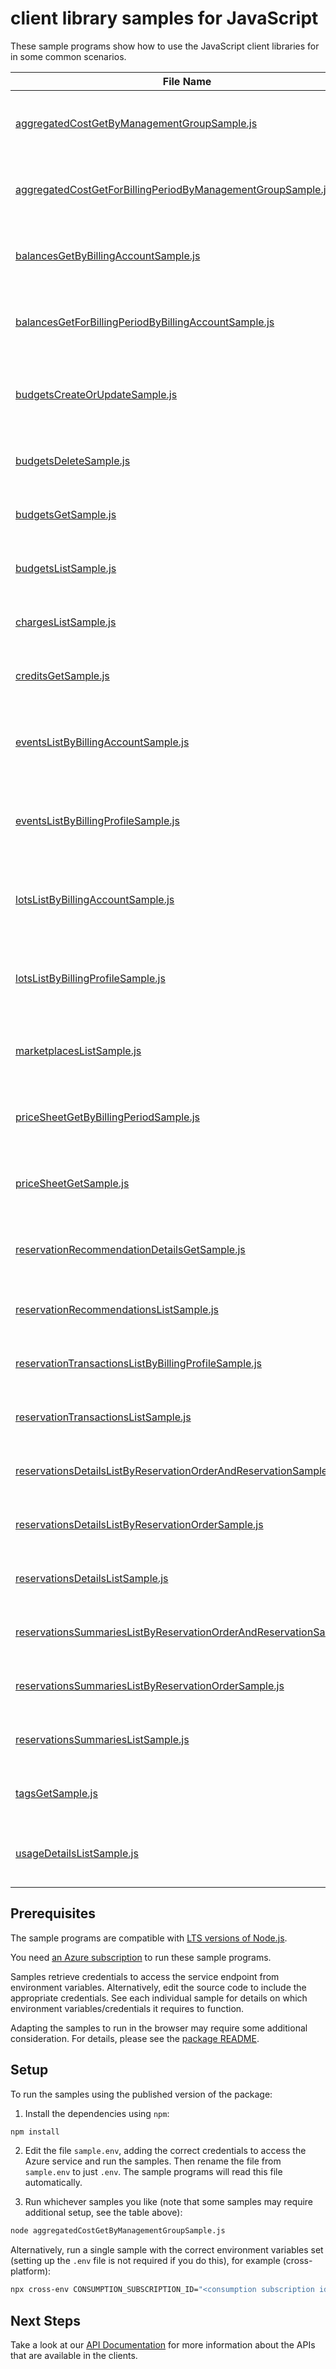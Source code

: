 # client library samples for JavaScript

These sample programs show how to use the JavaScript client libraries for in some common scenarios.

| **File Name**                                                                                                                         | **Description**                                                                                                                                                                                                                                                                                                                                                          |
| ------------------------------------------------------------------------------------------------------------------------------------- | ------------------------------------------------------------------------------------------------------------------------------------------------------------------------------------------------------------------------------------------------------------------------------------------------------------------------------------------------------------------------ |
| [aggregatedCostGetByManagementGroupSample.js][aggregatedcostgetbymanagementgroupsample]                                               | Provides the aggregate cost of a management group and all child management groups by current billing period. x-ms-original-file: specification/consumption/resource-manager/Microsoft.Consumption/stable/2021-10-01/examples/AggregatedCostByManagementGroup.json                                                                                                        |
| [aggregatedCostGetForBillingPeriodByManagementGroupSample.js][aggregatedcostgetforbillingperiodbymanagementgroupsample]               | Provides the aggregate cost of a management group and all child management groups by specified billing period x-ms-original-file: specification/consumption/resource-manager/Microsoft.Consumption/stable/2021-10-01/examples/AggregatedCostForBillingPeriodByManagementGroup.json                                                                                       |
| [balancesGetByBillingAccountSample.js][balancesgetbybillingaccountsample]                                                             | Gets the balances for a scope by billingAccountId. Balances are available via this API only for May 1, 2014 or later. x-ms-original-file: specification/consumption/resource-manager/Microsoft.Consumption/stable/2021-10-01/examples/BalancesByBillingAccount.json                                                                                                      |
| [balancesGetForBillingPeriodByBillingAccountSample.js][balancesgetforbillingperiodbybillingaccountsample]                             | Gets the balances for a scope by billing period and billingAccountId. Balances are available via this API only for May 1, 2014 or later. x-ms-original-file: specification/consumption/resource-manager/Microsoft.Consumption/stable/2021-10-01/examples/BalancesByBillingAccountForBillingPeriod.json                                                                   |
| [budgetsCreateOrUpdateSample.js][budgetscreateorupdatesample]                                                                         | The operation to create or update a budget. You can optionally provide an eTag if desired as a form of concurrency control. To obtain the latest eTag for a given budget, perform a get operation prior to your put operation. x-ms-original-file: specification/consumption/resource-manager/Microsoft.Consumption/stable/2021-10-01/examples/CreateOrUpdateBudget.json |
| [budgetsDeleteSample.js][budgetsdeletesample]                                                                                         | The operation to delete a budget. x-ms-original-file: specification/consumption/resource-manager/Microsoft.Consumption/stable/2021-10-01/examples/DeleteBudget.json                                                                                                                                                                                                      |
| [budgetsGetSample.js][budgetsgetsample]                                                                                               | Gets the budget for the scope by budget name. x-ms-original-file: specification/consumption/resource-manager/Microsoft.Consumption/stable/2021-10-01/examples/Budget.json                                                                                                                                                                                                |
| [budgetsListSample.js][budgetslistsample]                                                                                             | Lists all budgets for the defined scope. x-ms-original-file: specification/consumption/resource-manager/Microsoft.Consumption/stable/2021-10-01/examples/BudgetsList.json                                                                                                                                                                                                |
| [chargesListSample.js][chargeslistsample]                                                                                             | Lists the charges based for the defined scope. x-ms-original-file: specification/consumption/resource-manager/Microsoft.Consumption/stable/2021-10-01/examples/ChargesForBillingPeriodByDepartment.json                                                                                                                                                                  |
| [creditsGetSample.js][creditsgetsample]                                                                                               | The credit summary by billingAccountId and billingProfileId. x-ms-original-file: specification/consumption/resource-manager/Microsoft.Consumption/stable/2021-10-01/examples/CreditSummaryByBillingProfile.json                                                                                                                                                          |
| [eventsListByBillingAccountSample.js][eventslistbybillingaccountsample]                                                               | Lists the events that decrements Azure credits or Microsoft Azure consumption commitment for a billing account or a billing profile for a given start and end date. x-ms-original-file: specification/consumption/resource-manager/Microsoft.Consumption/stable/2021-10-01/examples/EventsGetByBillingAccount.json                                                       |
| [eventsListByBillingProfileSample.js][eventslistbybillingprofilesample]                                                               | Lists the events that decrements Azure credits or Microsoft Azure consumption commitment for a billing account or a billing profile for a given start and end date. x-ms-original-file: specification/consumption/resource-manager/Microsoft.Consumption/stable/2021-10-01/examples/EventsListByBillingProfile.json                                                      |
| [lotsListByBillingAccountSample.js][lotslistbybillingaccountsample]                                                                   | Lists all Azure credits and Microsoft Azure consumption commitments for a billing account or a billing profile. Microsoft Azure consumption commitments are only supported for the billing account scope. x-ms-original-file: specification/consumption/resource-manager/Microsoft.Consumption/stable/2021-10-01/examples/LotsListByBillingAccount.json                  |
| [lotsListByBillingProfileSample.js][lotslistbybillingprofilesample]                                                                   | Lists all Azure credits and Microsoft Azure consumption commitments for a billing account or a billing profile. Microsoft Azure consumption commitments are only supported for the billing account scope. x-ms-original-file: specification/consumption/resource-manager/Microsoft.Consumption/stable/2021-10-01/examples/LotsListByBillingProfile.json                  |
| [marketplacesListSample.js][marketplaceslistsample]                                                                                   | Lists the marketplaces for a scope at the defined scope. Marketplaces are available via this API only for May 1, 2014 or later. x-ms-original-file: specification/consumption/resource-manager/Microsoft.Consumption/stable/2021-10-01/examples/MarketplacesByBillingAccountList.json                                                                                    |
| [priceSheetGetByBillingPeriodSample.js][pricesheetgetbybillingperiodsample]                                                           | Get the price sheet for a scope by subscriptionId and billing period. Price sheet is available via this API only for May 1, 2014 or later. x-ms-original-file: specification/consumption/resource-manager/Microsoft.Consumption/stable/2021-10-01/examples/PriceSheetExpand.json                                                                                         |
| [priceSheetGetSample.js][pricesheetgetsample]                                                                                         | Gets the price sheet for a subscription. Price sheet is available via this API only for May 1, 2014 or later. x-ms-original-file: specification/consumption/resource-manager/Microsoft.Consumption/stable/2021-10-01/examples/PriceSheet.json                                                                                                                            |
| [reservationRecommendationDetailsGetSample.js][reservationrecommendationdetailsgetsample]                                             | Details of a reservation recommendation for what-if analysis of reserved instances. x-ms-original-file: specification/consumption/resource-manager/Microsoft.Consumption/stable/2021-10-01/examples/ReservationRecommendationDetailsByBillingAccount.json                                                                                                                |
| [reservationRecommendationsListSample.js][reservationrecommendationslistsample]                                                       | List of recommendations for purchasing reserved instances. x-ms-original-file: specification/consumption/resource-manager/Microsoft.Consumption/stable/2021-10-01/examples/ReservationRecommendationsByBillingAccount.json                                                                                                                                               |
| [reservationTransactionsListByBillingProfileSample.js][reservationtransactionslistbybillingprofilesample]                             | List of transactions for reserved instances on billing account scope x-ms-original-file: specification/consumption/resource-manager/Microsoft.Consumption/stable/2021-10-01/examples/ReservationTransactionsListByBillingProfileId.json                                                                                                                                  |
| [reservationTransactionsListSample.js][reservationtransactionslistsample]                                                             | List of transactions for reserved instances on billing account scope x-ms-original-file: specification/consumption/resource-manager/Microsoft.Consumption/stable/2021-10-01/examples/ReservationTransactionsListByEnrollmentNumber.json                                                                                                                                  |
| [reservationsDetailsListByReservationOrderAndReservationSample.js][reservationsdetailslistbyreservationorderandreservationsample]     | Lists the reservations details for provided date range. x-ms-original-file: specification/consumption/resource-manager/Microsoft.Consumption/stable/2021-10-01/examples/ReservationDetailsWithReservationId.json                                                                                                                                                         |
| [reservationsDetailsListByReservationOrderSample.js][reservationsdetailslistbyreservationordersample]                                 | Lists the reservations details for provided date range. x-ms-original-file: specification/consumption/resource-manager/Microsoft.Consumption/stable/2021-10-01/examples/ReservationDetails.json                                                                                                                                                                          |
| [reservationsDetailsListSample.js][reservationsdetailslistsample]                                                                     | Lists the reservations details for the defined scope and provided date range. x-ms-original-file: specification/consumption/resource-manager/Microsoft.Consumption/stable/2021-10-01/examples/ReservationDetailsByBillingAccountId.json                                                                                                                                  |
| [reservationsSummariesListByReservationOrderAndReservationSample.js][reservationssummarieslistbyreservationorderandreservationsample] | Lists the reservations summaries for daily or monthly grain. x-ms-original-file: specification/consumption/resource-manager/Microsoft.Consumption/stable/2021-10-01/examples/ReservationSummariesDailyWithReservationId.json                                                                                                                                             |
| [reservationsSummariesListByReservationOrderSample.js][reservationssummarieslistbyreservationordersample]                             | Lists the reservations summaries for daily or monthly grain. x-ms-original-file: specification/consumption/resource-manager/Microsoft.Consumption/stable/2021-10-01/examples/ReservationSummariesDaily.json                                                                                                                                                              |
| [reservationsSummariesListSample.js][reservationssummarieslistsample]                                                                 | Lists the reservations summaries for the defined scope daily or monthly grain. x-ms-original-file: specification/consumption/resource-manager/Microsoft.Consumption/stable/2021-10-01/examples/ReservationSummariesDailyWithBillingAccountId.json                                                                                                                        |
| [tagsGetSample.js][tagsgetsample]                                                                                                     | Get all available tag keys for the defined scope x-ms-original-file: specification/consumption/resource-manager/Microsoft.Consumption/stable/2021-10-01/examples/Tags.json                                                                                                                                                                                               |
| [usageDetailsListSample.js][usagedetailslistsample]                                                                                   | Lists the usage details for the defined scope. Usage details are available via this API only for May 1, 2014 or later. x-ms-original-file: specification/consumption/resource-manager/Microsoft.Consumption/stable/2021-10-01/examples/UsageDetailsListByBillingAccount.json                                                                                             |

## Prerequisites

The sample programs are compatible with [LTS versions of Node.js](https://github.com/nodejs/release#release-schedule).

You need [an Azure subscription][freesub] to run these sample programs.

Samples retrieve credentials to access the service endpoint from environment variables. Alternatively, edit the source code to include the appropriate credentials. See each individual sample for details on which environment variables/credentials it requires to function.

Adapting the samples to run in the browser may require some additional consideration. For details, please see the [package README][package].

## Setup

To run the samples using the published version of the package:

1. Install the dependencies using `npm`:

```bash
npm install
```

2. Edit the file `sample.env`, adding the correct credentials to access the Azure service and run the samples. Then rename the file from `sample.env` to just `.env`. The sample programs will read this file automatically.

3. Run whichever samples you like (note that some samples may require additional setup, see the table above):

```bash
node aggregatedCostGetByManagementGroupSample.js
```

Alternatively, run a single sample with the correct environment variables set (setting up the `.env` file is not required if you do this), for example (cross-platform):

```bash
npx cross-env CONSUMPTION_SUBSCRIPTION_ID="<consumption subscription id>" CONSUMPTION_SUBSCRIPTION_ID="<consumption subscription id>" node aggregatedCostGetByManagementGroupSample.js
```

## Next Steps

Take a look at our [API Documentation][apiref] for more information about the APIs that are available in the clients.

[aggregatedcostgetbymanagementgroupsample]: https://github.com/Azure/azure-sdk-for-js/blob/main/sdk/consumption/arm-consumption/samples/v9/javascript/aggregatedCostGetByManagementGroupSample.js
[aggregatedcostgetforbillingperiodbymanagementgroupsample]: https://github.com/Azure/azure-sdk-for-js/blob/main/sdk/consumption/arm-consumption/samples/v9/javascript/aggregatedCostGetForBillingPeriodByManagementGroupSample.js
[balancesgetbybillingaccountsample]: https://github.com/Azure/azure-sdk-for-js/blob/main/sdk/consumption/arm-consumption/samples/v9/javascript/balancesGetByBillingAccountSample.js
[balancesgetforbillingperiodbybillingaccountsample]: https://github.com/Azure/azure-sdk-for-js/blob/main/sdk/consumption/arm-consumption/samples/v9/javascript/balancesGetForBillingPeriodByBillingAccountSample.js
[budgetscreateorupdatesample]: https://github.com/Azure/azure-sdk-for-js/blob/main/sdk/consumption/arm-consumption/samples/v9/javascript/budgetsCreateOrUpdateSample.js
[budgetsdeletesample]: https://github.com/Azure/azure-sdk-for-js/blob/main/sdk/consumption/arm-consumption/samples/v9/javascript/budgetsDeleteSample.js
[budgetsgetsample]: https://github.com/Azure/azure-sdk-for-js/blob/main/sdk/consumption/arm-consumption/samples/v9/javascript/budgetsGetSample.js
[budgetslistsample]: https://github.com/Azure/azure-sdk-for-js/blob/main/sdk/consumption/arm-consumption/samples/v9/javascript/budgetsListSample.js
[chargeslistsample]: https://github.com/Azure/azure-sdk-for-js/blob/main/sdk/consumption/arm-consumption/samples/v9/javascript/chargesListSample.js
[creditsgetsample]: https://github.com/Azure/azure-sdk-for-js/blob/main/sdk/consumption/arm-consumption/samples/v9/javascript/creditsGetSample.js
[eventslistbybillingaccountsample]: https://github.com/Azure/azure-sdk-for-js/blob/main/sdk/consumption/arm-consumption/samples/v9/javascript/eventsListByBillingAccountSample.js
[eventslistbybillingprofilesample]: https://github.com/Azure/azure-sdk-for-js/blob/main/sdk/consumption/arm-consumption/samples/v9/javascript/eventsListByBillingProfileSample.js
[lotslistbybillingaccountsample]: https://github.com/Azure/azure-sdk-for-js/blob/main/sdk/consumption/arm-consumption/samples/v9/javascript/lotsListByBillingAccountSample.js
[lotslistbybillingprofilesample]: https://github.com/Azure/azure-sdk-for-js/blob/main/sdk/consumption/arm-consumption/samples/v9/javascript/lotsListByBillingProfileSample.js
[marketplaceslistsample]: https://github.com/Azure/azure-sdk-for-js/blob/main/sdk/consumption/arm-consumption/samples/v9/javascript/marketplacesListSample.js
[pricesheetgetbybillingperiodsample]: https://github.com/Azure/azure-sdk-for-js/blob/main/sdk/consumption/arm-consumption/samples/v9/javascript/priceSheetGetByBillingPeriodSample.js
[pricesheetgetsample]: https://github.com/Azure/azure-sdk-for-js/blob/main/sdk/consumption/arm-consumption/samples/v9/javascript/priceSheetGetSample.js
[reservationrecommendationdetailsgetsample]: https://github.com/Azure/azure-sdk-for-js/blob/main/sdk/consumption/arm-consumption/samples/v9/javascript/reservationRecommendationDetailsGetSample.js
[reservationrecommendationslistsample]: https://github.com/Azure/azure-sdk-for-js/blob/main/sdk/consumption/arm-consumption/samples/v9/javascript/reservationRecommendationsListSample.js
[reservationtransactionslistbybillingprofilesample]: https://github.com/Azure/azure-sdk-for-js/blob/main/sdk/consumption/arm-consumption/samples/v9/javascript/reservationTransactionsListByBillingProfileSample.js
[reservationtransactionslistsample]: https://github.com/Azure/azure-sdk-for-js/blob/main/sdk/consumption/arm-consumption/samples/v9/javascript/reservationTransactionsListSample.js
[reservationsdetailslistbyreservationorderandreservationsample]: https://github.com/Azure/azure-sdk-for-js/blob/main/sdk/consumption/arm-consumption/samples/v9/javascript/reservationsDetailsListByReservationOrderAndReservationSample.js
[reservationsdetailslistbyreservationordersample]: https://github.com/Azure/azure-sdk-for-js/blob/main/sdk/consumption/arm-consumption/samples/v9/javascript/reservationsDetailsListByReservationOrderSample.js
[reservationsdetailslistsample]: https://github.com/Azure/azure-sdk-for-js/blob/main/sdk/consumption/arm-consumption/samples/v9/javascript/reservationsDetailsListSample.js
[reservationssummarieslistbyreservationorderandreservationsample]: https://github.com/Azure/azure-sdk-for-js/blob/main/sdk/consumption/arm-consumption/samples/v9/javascript/reservationsSummariesListByReservationOrderAndReservationSample.js
[reservationssummarieslistbyreservationordersample]: https://github.com/Azure/azure-sdk-for-js/blob/main/sdk/consumption/arm-consumption/samples/v9/javascript/reservationsSummariesListByReservationOrderSample.js
[reservationssummarieslistsample]: https://github.com/Azure/azure-sdk-for-js/blob/main/sdk/consumption/arm-consumption/samples/v9/javascript/reservationsSummariesListSample.js
[tagsgetsample]: https://github.com/Azure/azure-sdk-for-js/blob/main/sdk/consumption/arm-consumption/samples/v9/javascript/tagsGetSample.js
[usagedetailslistsample]: https://github.com/Azure/azure-sdk-for-js/blob/main/sdk/consumption/arm-consumption/samples/v9/javascript/usageDetailsListSample.js
[apiref]: https://docs.microsoft.com/javascript/api/@azure/arm-consumption?view=azure-node-preview
[freesub]: https://azure.microsoft.com/free/
[package]: https://github.com/Azure/azure-sdk-for-js/tree/main/sdk/consumption/arm-consumption/README.md
